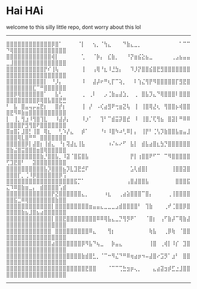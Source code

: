 # Hai HAi
welcome to this silly little repo, dont worry about this lol
________________________________________________________________________________________
⣿⣿⣿⣿⣿⣿⣿⣿⣿⣿⣿⣿⡿⣿⠁⠀⠀⠀⠀⠈⡇⠀⠀⢢⡀⠈⢳⣄⠀⠀⠀⠙⣷⣄⣀⡀⠀⠀⠀⠀⠀⠀⠀⠀⠀⠀⠁⠉⠉⠙⢿⣿⣿⣿⣿⣿⣿⣿⣿⣿⣿⣿⣿⣿⣿       
⣿⣿⣿⣿⣿⣿⣿⣿⣿⣿⣿⣿⢾⡇⠀⠀⠀⠀⠀⠀⢁⠀⠀⠈⡷⡄⠀⣎⣷⡀⠀⠀⠘⡝⣶⣮⣕⣦⣀⠀⠀⠀⠀⠀⢀⣠⣦⣤⣤⣀⣸⣿⣿⣿⣿⣿⣿⣿⣿⣿⣿⣿⣿⣿⣿      
⣿⣿⣿⣿⣿⣿⣿⣿⣿⣿⡟⠎⢸⢧⠀⠀⠀⠀⠀⠀⢸⠀⠀⢠⢿⠘⣆⠸⣘⣳⡄⠀⠀⠹⡸⡝⣿⣿⣮⣿⣟⣻⣿⣿⣿⣿⣿⣿⣿⣿⣿⣿⣿⣿⣿⣿⣿⣿⣿⣿⣿⣿⣿⣿⣿
⣿⣿⣿⣿⣿⣿⣿⣿⣿⣿⡇⠀⠘⡸⡄⠀⠀⠀⠀⠀⠸⠀⠀⣼⡼⠖⠛⢆⡏⠉⢵⡀⠀⠀⠇⢱⣌⢻⡟⠻⣿⣿⣿⣿⣿⡏⣻⣟⣿⣿⣿⣿⣿⣿⣿⣿⣏⠉⠛⣿⣿⣿⣿⣿⣿
⣿⣿⡿⢿⣿⣿⣿⣿⣿⣿⠁⠀⠀⣧⢃⠀⠀⠀⠀⠀⢀⠀⢀⠇⠀⠀⡠⢈⣷⣤⣼⣱⡀⠀⢀⠀⣿⣧⡹⣄⠙⢿⣿⣿⣿⠇⣿⣿⣿⣿⣿⣿⣿⣿⣿⣿⣿⡿⢿⣿⣧⣿⣿⣟⣛
⠃⠀⣧⠀⣿⣤⢤⡤⣬⣟⡆⠀⠀⣿⡞⡆⠀⠀⠀⠀⢸⠀⡜⠀⠠⢎⣴⣻⠟⢒⣶⣝⢧⠀⢸⠀⢸⣿⢿⣜⢆⠀⢻⣿⣿⡦⢾⣿⣿⣿⣟⠻⠿⣷⣶⣿⣿⣿⣿⣿⣿⣿⣿⣿⣿
⡇⠀⢸⡀⢻⣰⠸⢻⣿⢹⣇⠀⠀⠸⣼⡼⡄⠀⠀⠀⠸⡰⠁⠀⠀⢹⠃⠉⣾⣭⡽⣿⣞⠀⠸⠀⢸⣿⡈⢏⢻⣦⠀⣿⣽⡇⠛⠿⠿⣿⣿⣿⣿⡟⣻⢻⣿⠟⣿⣿⣿⣿⣿⣿⣿
⣿⣶⣿⡅⣸⣿⡃⢸⣿⠀⢿⣆⠀⠀⢃⠱⡜⣄⠀⠀⡾⠁⠀⠀⠀⠘⠆⠸⣿⠳⠴⢃⠿⡇⡄⠀⢸⡟⠃⢈⢣⡹⣷⣿⣿⣧⣶⣤⣸⣿⣿⣿⢿⣇⣿⠛⠛⠀⣿⣿⣿⣿⣿⣿⣿
⣿⣿⣿⣿⣿⡿⡇⣼⣿⡆⢸⣾⣄⠀⠘⡆⢽⣼⣆⢸⣧⠀⠀⠀⠀⠀⠀⠰⠌⠦⠔⠋⠀⣧⡇⠀⣾⣧⣴⣿⣆⣳⡙⣿⣿⣿⣿⣿⣿⣿⣷⣬⣿⣭⣿⣿⣿⣶⣿⢿⣿⣿⣿⣿⣿
⣿⣿⣿⣿⣿⣿⣿⣿⣿⣷⡘⣿⣿⣧⡀⠸⣽⠈⣿⣯⣿⣧⠀⠀⠀⠀⠀⠀⠀⠀⠀⠀⠀⡟⡇⢰⣿⣿⠟⠋⠉⠀⠉⠻⣿⣿⣿⣿⣿⢋⣹⣟⣿⠃⠀⠀⣽⣿⣿⣿⣿⣿⣿⣿⣿
⣿⣿⣿⣿⣿⣿⣿⣿⣿⣿⣧⡹⣿⣿⣿⣦⡹⣇⣹⣟⣚⠏⠀⠀⠀⠀⠀⠀⠀⠀⠀⠀⠀⣡⢇⣾⣿⡇⠀⠀⠀⠀⠀⠀⢸⣿⣿⣽⣿⣿⣿⣿⡏⡀⢈⠸⡿⣿⣿⣿⣿⣿⣿⡿⢩
⣿⣿⣿⣿⣿⣿⣿⣿⣿⣿⣿⣿⣿⣿⣿⣿⣿⣿⣯⡉⠁⠀⠀⠀⠀⠀⠀⠀⠀⠀⠀⠀⢠⣿⣼⣿⣿⣧⠀⠀⠀⠀⠀⠀⠀⣿⣿⣿⣯⣍⠹⠿⣿⣷⣶⣀⡄⠀⣾⣿⣿⣿⣿⢡⣾
⣿⣿⣿⣿⣿⣿⣿⣿⣿⣿⣿⣿⡟⣝⣿⣿⣿⣿⣿⣿⣄⡀⠀⠀⠀⠀⠰⣆⠀⠀⢀⣴⣵⣿⣿⣿⠉⣿⡄⠀⠀⠀⠀⢀⢸⣿⣿⣿⣿⣿⣿⣯⣉⠿⢿⣿⣿⣿⣿⣿⣿⣿⣷⣿⣿
⣿⣿⣿⣿⣿⣿⣿⣿⣿⣿⣿⣿⡇⣿⣿⣿⣿⣿⣿⣿⣿⣿⣶⣤⣤⣄⣀⣀⣀⣠⣾⣿⣿⣿⣿⠃⠀⢹⣷⠀⠀⠀⢀⠞⢈⣿⣿⡿⣿⣿⣿⣿⣿⣷⣦⣸⣿⣦⣴⣿⣿⣿⣿⣿⣿
⣿⣿⣿⣿⣿⣿⣿⣿⣿⣿⣿⣿⡇⣿⣿⣟⣿⣿⣿⣿⣿⣿⣿⣿⠿⠿⢿⣧⣄⣀⡙⢻⡻⠟⠁⠀⠀⠈⣿⡆⠀⢠⠋⣷⡼⠉⢿⣷⣼⣿⣿⣿⣿⣿⣿⣿⣿⣿⣿⣿⣿⣿⣿⣿⣿
⣿⣿⣿⣿⣿⣿⣿⣿⣿⣿⣿⣿⠀⣿⣿⣿⣿⣿⣿⣿⣿⣿⠿⣄⠀⠀⠀⢻⡆⠀⠀⠀⠀⠀⠀⠀⠀⠀⢷⣧⠀⠀⢀⡿⢷⠀⠈⣿⣿⣿⣿⣿⣿⣿⣿⣿⣿⣿⣿⣿⣿⣿⣿⣿⣿
⣿⣿⣿⣿⣿⣿⣿⣿⣿⣿⣿⣿⣴⣿⣿⣿⣿⣿⣿⣿⡿⠻⣧⠙⢦⣀⠀⠀⡷⣤⣄⠀⠀⠀⠀⠀⠀⠀⢸⣿⠀⢀⢾⡇⠸⡎⠀⣹⣿⣿⣿⣿⣿⣿⣿⣿⣿⣿⣿⣿⣿⣿⣿⣿⣿
⣿⣿⣿⣿⣿⣿⣿⣿⣿⣿⣿⣿⣿⣿⣿⣿⣿⣿⣿⣿⣷⣾⣿⣃⡀⠈⠉⠒⠻⣌⠙⠛⠿⢶⣴⡶⠲⠤⣼⣿⠔⣩⡻⠁⣰⠃⠀⣿⣿⣿⣿⣿⣿⣿⣿⣿⣿⣿⣿⣿⣿⣿⣿⣿⣿
⣿⣿⣿⣿⣿⣿⣿⣿⣿⣿⣿⣿⣿⣿⣿⣿⣿⣿⣿⣿⣿⣟⣿⣿⠀⠀⠀⠈⠉⠉⢉⣓⣲⡶⢄⡀⠀⠀⠀⣄⣴⣽⣲⡾⣋⣐⣸⣿⣿⣿⣿⣿⣿⣿⣿⣿⣿⣿⣿⣿⣿⣿⣿⣿⣿
_______________________________________________________________________________________
